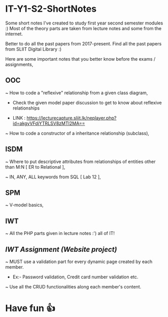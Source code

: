 # IT-Y1-S2-ShortNotes

Some short notes I've created to study first year second semester modules :)
Most of the theory parts are taken from lecture notes and some from the internet.

Better to do all the past papers from 2017-present. Find all the past papers from SLIIT Digital Library :)

Here are some important notes that you better know before the exams / assignments,

  ## OOC
  ~ How to code a "reflexive" relationship from a given class diagram,
  
  - Check the given model paper discussion to get to know about reflexive relationships
  
  - LINK : https://lecturecapture.sliit.lk/neplayer.php?id=akgyVFdjYTRLSV8zMTI2MA==
    
  ~ How to code a constructor of a inheritance relationship (subclass),
  
  ## ISDM
  ~ Where to put descriptive attributes from relationships of entities other than M:N [ ER to Relational ],
  
  ~ IN, ANY, ALL keywords from SQL [ Lab 12 ],
  
  ## SPM
  ~ V-model basics,
  
  ## IWT
  ~ All the PHP parts given in lecture notes :') all of IT!
  
  ## _IWT Assignment (Website project)_
  
  ~ MUST use a validation part for every dynamic page created by each member.
  
  - Ex:- Password validation, Credit card number validation etc.
  
  ~ Use all the CRUD functionalities along each member's content.
  
  # Have fun 👍
